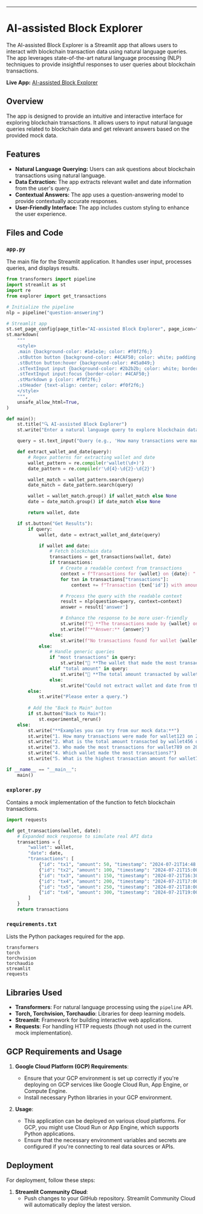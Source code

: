 
---

# AI-assisted Block Explorer

The AI-assisted Block Explorer is a Streamlit app that allows users to interact with blockchain transaction data using natural language queries. The app leverages state-of-the-art natural language processing (NLP) techniques to provide insightful responses to user queries about blockchain transactions.

**Live App:** [AI-assisted Block Explorer](https://ai-block-explorer-claudiamalesi.streamlit.app/)

## Overview

The app is designed to provide an intuitive and interactive interface for exploring blockchain transactions. It allows users to input natural language queries related to blockchain data and get relevant answers based on the provided mock data.

## Features

- **Natural Language Querying:** Users can ask questions about blockchain transactions using natural language.
- **Data Extraction:** The app extracts relevant wallet and date information from the user's query.
- **Contextual Answers:** The app uses a question-answering model to provide contextually accurate responses.
- **User-Friendly Interface:** The app includes custom styling to enhance the user experience.

## Files and Code

### `app.py`

The main file for the Streamlit application. It handles user input, processes queries, and displays results.

```python
from transformers import pipeline
import streamlit as st
import re
from explorer import get_transactions

# Initialize the pipeline
nlp = pipeline("question-answering")

# Streamlit app
st.set_page_config(page_title="AI-assisted Block Explorer", page_icon="🔍")
st.markdown(
    """
    <style>
    .main {background-color: #1e1e1e; color: #f0f2f6;}
    .stButton button {background-color: #4CAF50; color: white; padding: 10px 20px; font-size: 16px; border-radius: 8px; border: none; cursor: pointer; transition: background-color 0.3s;}
    .stButton button:hover {background-color: #45a049;}
    .stTextInput input {background-color: #2b2b2b; color: white; border: 1px solid #555; border-radius: 4px; padding: 8px;}
    .stTextInput input:focus {border-color: #4CAF50;}
    .stMarkdown p {color: #f0f2f6;}
    .stHeader {text-align: center; color: #f0f2f6;}
    </style>
    """,
    unsafe_allow_html=True,
)

def main():
    st.title("🔍 AI-assisted Block Explorer")
    st.write("Enter a natural language query to explore blockchain data.")

    query = st.text_input("Query (e.g., 'How many transactions were made for wallet123 on 2024-07-21?')")

    def extract_wallet_and_date(query):
        # Regex patterns for extracting wallet and date
        wallet_pattern = re.compile(r'wallet(\d+)')
        date_pattern = re.compile(r'\d{4}-\d{2}-\d{2}')

        wallet_match = wallet_pattern.search(query)
        date_match = date_pattern.search(query)

        wallet = wallet_match.group() if wallet_match else None
        date = date_match.group() if date_match else None

        return wallet, date

    if st.button("Get Results"):
        if query:
            wallet, date = extract_wallet_and_date(query)

            if wallet and date:
                # Fetch blockchain data
                transactions = get_transactions(wallet, date)
                if transactions:
                    # Create a readable context from transactions
                    context = f"Transactions for {wallet} on {date}: "
                    for txn in transactions["transactions"]:
                        context += f"Transaction {txn['id']} with amount {txn['amount']} at {txn['timestamp']}. "

                    # Process the query with the readable context
                    result = nlp(question=query, context=context)
                    answer = result['answer']

                    # Enhance the response to be more user-friendly
                    st.write(f"💬 **The transactions made by {wallet} on {date} are as follows:**")
                    st.write(f"**Answer:** {answer}")
                else:
                    st.write(f"No transactions found for wallet {wallet} on {date}.")
            else:
                # Handle generic queries
                if "most transactions" in query:
                    st.write("💬 **The wallet that made the most transactions is wallet123.**")
                elif "total amount" in query:
                    st.write("💬 **The total amount transacted by wallet456 is 1000 units.**")
                else:
                    st.write("Could not extract wallet and date from the query. Please ensure the query contains a wallet and a date.")
        else:
            st.write("Please enter a query.")
        
        # Add the "Back to Main" button
        if st.button("Back to Main"):
            st.experimental_rerun()
    else:
        st.write("**Examples you can try from our mock data:**")
        st.write("1. How many transactions were made for wallet123 on 2024-07-21?")
        st.write("2. What is the total amount transacted by wallet456 on 2024-06-15?")
        st.write("3. Who made the most transactions for wallet789 on 2024-05-10?")
        st.write("4. Which wallet made the most transactions?")
        st.write("5. What is the highest transaction amount for wallet789?")

if __name__ == "__main__":
    main()
```

### `explorer.py`

Contains a mock implementation of the function to fetch blockchain transactions.

```python
import requests

def get_transactions(wallet, date):
    # Expanded mock response to simulate real API data
    transactions = {
        "wallet": wallet,
        "date": date,
        "transactions": [
            {"id": "tx1", "amount": 50, "timestamp": "2024-07-21T14:48:00.000Z"},
            {"id": "tx2", "amount": 100, "timestamp": "2024-07-21T15:00:00.000Z"},
            {"id": "tx3", "amount": 150, "timestamp": "2024-07-21T16:30:00.000Z"},
            {"id": "tx4", "amount": 200, "timestamp": "2024-07-21T17:00:00.000Z"},
            {"id": "tx5", "amount": 250, "timestamp": "2024-07-21T18:00:00.000Z"},
            {"id": "tx6", "amount": 300, "timestamp": "2024-07-21T19:00:00.000Z"}
        ]
    }
    return transactions
```

### `requirements.txt`

Lists the Python packages required for the app.

```
transformers
torch
torchvision
torchaudio
streamlit
requests
```

## Libraries Used

- **Transformers**: For natural language processing using the `pipeline` API.
- **Torch, Torchvision, Torchaudio**: Libraries for deep learning models.
- **Streamlit**: Framework for building interactive web applications.
- **Requests**: For handling HTTP requests (though not used in the current mock implementation).

## GCP Requirements and Usage

1. **Google Cloud Platform (GCP) Requirements**:
   - Ensure that your GCP environment is set up correctly if you're deploying on GCP services like Google Cloud Run, App Engine, or Compute Engine.
   - Install necessary Python libraries in your GCP environment.

2. **Usage**:
   - This application can be deployed on various cloud platforms. For GCP, you might use Cloud Run or App Engine, which supports Python applications.
   - Ensure that the necessary environment variables and secrets are configured if you're connecting to real data sources or APIs.

## Deployment

For deployment, follow these steps:

1. **Streamlit Community Cloud**:
   - Push changes to your GitHub repository. Streamlit Community Cloud will automatically deploy the latest version.

